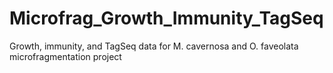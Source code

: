 # Microfrag_Growth_Immunity_TagSeq
Growth, immunity, and TagSeq data for M. cavernosa and O. faveolata microfragmentation project
